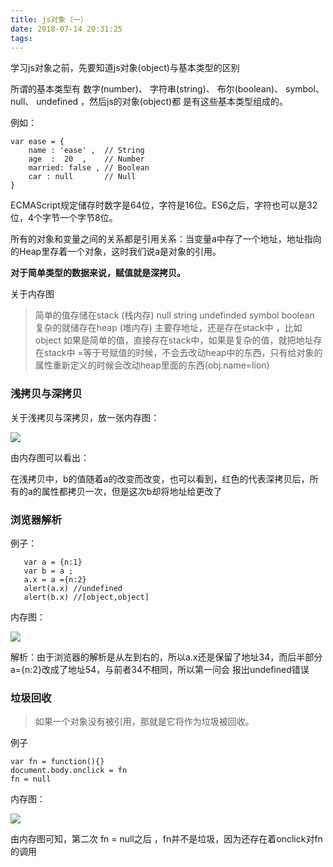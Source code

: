 ```yaml
---
title: js对象（一）
date: 2018-07-14 20:31:25
tags:
---
```


学习js对象之前，先要知道js对象(object)与基本类型的区别

所谓的基本类型有 数字(number)、 字符串(string)、 布尔(boolean)、 symbol、 null、 undefined ，然后js的对象(object)都
是有这些基本类型组成的。

例如：

```
var ease = {
    name : 'ease' ,  // String
    age  :  20  ,    // Number
    married: false , // Boolean
    car : null       // Null
}
```

ECMAScript规定储存时数字是64位，字符是16位。ES6之后，字符也可以是32位，4个字节一个字节8位。

所有的对象和变量之间的关系都是引用关系：当变量a中存了一个地址，地址指向的Heap里存着一个对象，这时我们说a是对象的引用。

**对于简单类型的数据来说，赋值就是深拷贝。**

关于内存图

>简单的值存储在stack (栈内存) null string undefinded symbol boolean
 复杂的就储存在heap (堆内存)  主要存地址，还是存在stack中 ，比如object
 如果是简单的值，直接存在stack中，如果是复杂的值，就把地址存在stack中
 =等于号赋值的时候，不会去改动heap中的东西，只有给对象的属性重新定义的时候会改动heap里面的东西(obj.name=lion)

### 浅拷贝与深拷贝

 关于浅拷贝与深拷贝，放一张内存图：

![](http://wx1.sinaimg.cn/mw690/82dbebd3gy1ft9ouljd4uj21kw11bqv5.jpg)


 由内存图可以看出：

 在浅拷贝中，b的值随着a的改变而改变，也可以看到，红色的代表深拷贝后，所有的a的属性都拷贝一次，但是这次b却将地址给更改了

### 浏览器解析



例子：
 ```
    var a = {n:1}
    var b = a ;
    a.x = a ={n:2}
    alert(a.x) //undefined
    alert(b.x) //[object,object]
 ```

 内存图：

 ![](http://wx1.sinaimg.cn/mw690/82dbebd3gy1ft9poxlfe1j21kw23vnpg.jpg)

 解析：由于浏览器的解析是从左到右的，所以a.x还是保留了地址34，而后半部分a={n:2}改成了地址54，与前者34不相同，所以第一问会
 报出undefined错误



### 垃圾回收

>如果一个对象没有被引用，那就是它将作为垃圾被回收。

例子
```
var fn = function(){}
document.body.onclick = fn
fn = null
```

内存图：

![](http://wx2.sinaimg.cn/mw690/82dbebd3gy1ft9pthjgm1j21kw0ylu0x.jpg)


由内存图可知，第二次 fn = null之后 ，fn并不是垃圾，因为还存在着onclick对fn的调用
